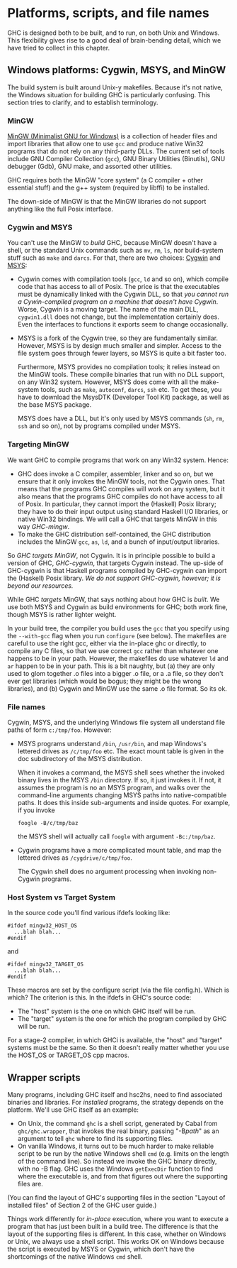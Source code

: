 # Platforms, scripts, and file names



GHC is designed both to be built, and to run, on both Unix and Windows.  This flexibility
gives rise to a good deal of brain-bending detail, which we have tried to collect in this chapter.


## Windows platforms: Cygwin, MSYS, and MinGW



The build system is built around Unix-y makefiles.  Because it's not native,
the Windows situation for building GHC is particularly confusing.  This section
tries to clarify, and to establish terminology.


### MinGW



[ MinGW (Minimalist GNU for Windows)](http://www.mingw.org) 
is a collection of header
files and import libraries that allow one to use `gcc` and produce
native Win32 programs that do not rely on any third-party DLLs. The
current set of tools include GNU Compiler Collection (`gcc`), GNU Binary
Utilities (Binutils), GNU debugger (Gdb), GNU make, and assorted
other utilities. 



GHC requires both the MinGW "core system" (a C compiler + other essential stuff)
and the g++ system (required by libffi) to be installed. 



The down-side of MinGW is that the MinGW libraries do not support anything like the full
Posix interface.  


### Cygwin and MSYS



You can't use the MinGW to *build* GHC, because MinGW doesn't have a shell,
or the standard Unix commands such as `mv`, `rm`,
`ls`, nor build-system stuff such as `make` and `darcs`.
For that, there are two choices: [ Cygwin](http://www.cygwin.com) 
and [ MSYS](http://www.mingw.org/msys.shtml):


- Cygwin comes with compilation tools (`gcc`, `ld` and so on), which
  compile code that has access to all of Posix.  The price is that the executables must be 
  dynamically linked with the Cygwin DLL, so that *you cannot run a Cywin-compiled program on a machine
  that doesn't have Cygwin*.  Worse, Cygwin is a moving target.  The name of the main DLL, `cygwin1.dll`
  does not change, but the implementation certainly does.  Even the interfaces to functions
  it exports seem to change occasionally. 

- MSYS is a fork of the Cygwin tree, so they
  are fundamentally similar.  However, MSYS is by design much smaller and simpler. 
  Access to the file system goes
  through fewer layers, so MSYS is quite a bit faster too.

  Furthermore, MSYS provides no compilation tools; it relies instead on the MinGW tools. These
  compile binaries that run with no DLL support, on any Win32 system.
  However, MSYS does come with all the make-system tools, such as `make`, `autoconf`, 
  `darcs`, `ssh` etc.  To get these, you have to download the 
  MsysDTK (Developer Tool Kit) package, as well as the base MSYS package.

  MSYS does have a DLL, but it's only used by MSYS commands (`sh`, `rm`, 
  `ssh` and so on),
  not by programs compiled under MSYS.

### Targeting MinGW



We want GHC to compile programs that work on any Win32 system.  Hence:


- GHC does invoke a C compiler, assembler, linker and so on, but we ensure that it only
  invokes the MinGW tools, not the Cygwin ones.  That means that the programs GHC compiles
  will work on any system, but it also means that the programs GHC compiles do not have access
  to all of Posix.  In particular, they cannot import the (Haskell) Posix 
  library; they have to do
  their input output using standard Haskell I/O libraries, or native Win32 bindings.
  We will call a GHC that targets MinGW in this way *GHC-mingw*.
- To make the GHC distribution self-contained, the GHC distribution includes the MinGW `gcc`,
  `as`, `ld`, and a bunch of input/output libraries.  


So *GHC targets MinGW*, not Cygwin.
It is in principle possible to build a version of GHC, *GHC-cygwin*, 
that targets Cygwin instead.  The up-side of GHC-cygwin is
that Haskell programs compiled by GHC-cygwin can import the (Haskell) Posix library.
*We do not support GHC-cygwin, however; it is beyond our resources.*



While GHC *targets* MinGW, that says nothing about 
how GHC is *built*.  We use both MSYS and Cygwin as build environments for
GHC; both work fine, though MSYS is rather lighter weight.



In your build tree, the compiler you build uses the `gcc` that you specify using the
`--with-gcc` flag when you run `configure` (see below).
The makefiles are careful to use the right gcc, either via the in-place ghc or directly,
to compile any C files, so that we use correct `gcc` rather than
whatever one happens to be in your path.  However, the makefiles do use whatever `ld` 
and `ar` happen to be in your path. This is a bit naughty, but (a) they are only
used to glom together .o files into a bigger .o file, or a .a file, 
so they don't ever get libraries (which would be bogus; they might be the wrong libraries), and (b)
Cygwin and MinGW use the same .o file format.  So its ok.


### File names



Cygwin, MSYS, and the underlying Windows file system all understand file paths of form `c:/tmp/foo`.
However:


- MSYS programs understand `/bin`, `/usr/bin`, and map Windows's lettered drives as
  `/c/tmp/foo` etc.  The exact mount table is given in the doc subdirectory of the MSYS distribution.

  When it invokes a command, the MSYS shell sees whether the invoked binary lives in the MSYS `/bin`
  directory.  If so, it just invokes it.  If not, it assumes the program is no an MSYS program, and walks over the command-line
  arguments changing MSYS paths into native-compatible paths.
  It does this inside sub-arguments and inside quotes. For example,
  if you invoke

  ```wiki
  foogle -B/c/tmp/baz
  ```

  the MSYS shell will actually call `foogle` with argument `-Bc:/tmp/baz`.
- Cygwin programs have a more complicated mount table, and map the lettered drives as `/cygdrive/c/tmp/foo`.

  The Cygwin shell does no argument processing when invoking non-Cygwin programs.

### Host System vs Target System



In the source code you'll find various ifdefs looking like:


```wiki
#ifdef mingw32_HOST_OS
  ...blah blah...
#endif
```


and 


```wiki
#ifdef mingw32_TARGET_OS
  ...blah blah...
#endif
```


These macros are set by the configure script (via the file config.h).
Which is which?  The criterion is this.  In the ifdefs in GHC's source code:


- The "host" system is the one on which GHC itself will be run.
- The "target" system is the one for which the program compiled by GHC will be run.


For a stage-2 compiler, in which GHCi is available, the "host" and "target" systems must be the same.
So then it doesn't really matter whether you use the HOST\_OS or TARGET\_OS cpp macros.


## Wrapper scripts



Many programs, including GHC itself and hsc2hs, need to find associated binaries and libraries.
For *installed* programs, the strategy depends on the platform.  We'll use
GHC itself as an example:


- On Unix, the command `ghc` is a shell script, generated by Cabal from `ghc/ghc.wrapper`,
  that invokes the real binary, passing "-B*path*" as an argument to tell `ghc`
  where to find its supporting files. 
- On vanilla Windows, it turns out to be much harder to make reliable script to be run by the
  native Windows shell `cmd` (e.g. limits on the length
  of the command line).  So instead we invoke the GHC binary directly, with no -B flag.
  GHC uses the Windows `getExecDir` function to find where the executable is,
  and from that figures out where the supporting files are.


(You can find the layout of GHC's supporting files in the
section "Layout of installed files" of Section 2 of the GHC user guide.)



Things work differently for *in-place* execution, where you want to
execute a program that has just been built in a build tree. The difference is that the
layout of the supporting files is different.
In this case, whether on Windows or Unix, we always use a shell script. This works OK
on Windows because the script is executed by MSYS or Cygwin, which don't have the
shortcomings of the native Windows `cmd` shell.


